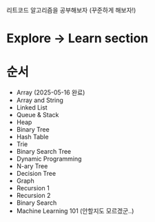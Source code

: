
리트코드 알고리즘을 공부해보자 (꾸준하게 해보자!)

# Explore -> Learn section 

# 순서 
- Array					(2025-05-16 완료)
- Array and String
- Linked List
- Queue & Stack
- Heap
- Binary Tree
- Hash Table
- Trie
- Binary Search Tree
- Dynamic Programming
- N-ary Tree
- Decision Tree
- Graph
- Recursion 1
- Recursion 2
- Binary Search
- Machine Learning 101 (안할지도 모르겠군..)

